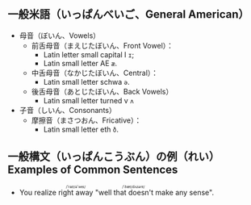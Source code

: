 ## 一般米語（いっぱんべいご、General American）

- 母音（ぼいん、Vowels）
  - 前舌母音（まえじたぼいん、Front Vowel）：
    - Latin letter small capital I `ɪ`;
    - Latin small letter AE `æ`.
  - 中舌母音（なかじたぼいん、Central）：
    - Latin small letter schwa `ə`.
  - 後舌母音（あとじたぼいん、Back Vowels）
    - Latin small letter turned v `ʌ`
- 子音（しいん、Consonants）
  - 摩擦音（まさつおん、Fricative）：
    - Latin small letter eth `ð`.

## 一般構文（いっぱんこうぶん）の例（れい）Examples of Common Sentences

- You realize <ruby>right away<rt>/'raɪt/ə'weɪ/</rt></ruby> "well <ruby>that doesn't<rt>/'ðæt/dʌzənt/</rt></ruby> make any sense".
